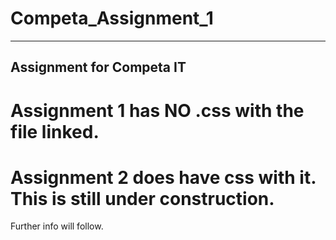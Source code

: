 # Competa_Assignment_1

------------------------------
Assignment for Competa IT
------------------------------

Assignment 1 has NO .css with the file linked.
=================================
Assignment 2 does have css with it.
This is still under construction.
=================================
Further info will follow.
